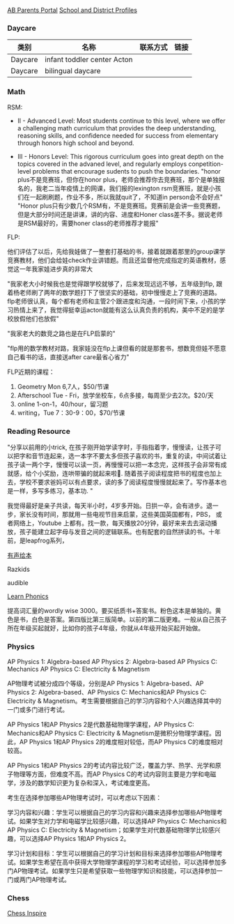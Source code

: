 [AB Parents Portal](https://powerschool.abschools.org/public/home.html)
[School and District Profiles](https://profiles.doe.mass.edu/statereport/ap.aspx)

### Daycare

| 类别 | 名称 | 联系方式 |   链接 |
|------|-----|--------|------|
| Daycare|infant toddler center Acton    |                   |   |
| Daycare|bilingual daycare   |                   |   |


### Math

RSM: 
* II - Advanced Level: Most students continue to this level, where we offer a challenging math curriculum that provides the deep understanding, reasoning skills, and confidence needed for success from elementary through honors high school and beyond.

* III - Honors Level: This rigorous curriculum goes into great depth on the topics covered in the advaned level, and regularly employs conpetition-level problems that encourage sudents to push the boundaries. "honor plus不是竞赛班，但你在honor plus，老师会推荐你去竞赛班，那个是单独报名的，我老二当年疫情上的网课，我们报的lexington rsm竞赛班，就是小孩们在一起刷刷题，作业不多，所以我就quit了，不知道in person会不会好点" "Honor plus只有少数几个RSM有，不是竞赛班。竞赛前是会讲一些竞赛题，但是大部分时间还是讲课，讲的内容、进度和Honer class差不多。据说老师是RSM最好的，需要honer class的老师推荐才能报"

FLP:

他们评估了以后，先给我娃做了一整套打基础的书，接着就跟着那里的group课学竞赛教材，他们会给娃check作业讲错题。而且还监督他完成指定的英语教材，感觉这一年我家娃进步真的非常大

"我家老大小时候我也是觉得跟学校就够了，后来发现远远不够，五年级到flp, 跟着杨老师刷了两年的数学题打下了很坚实的基础，初中慢慢走上了竞赛的道路。flp老师很认真，每个都有老师和主管2个跟进度和沟通，一段时间下来，小孩的学习热情上来了，我觉得挺幸运acton就能有这么认真负责的机构，美中不足的是学校放假他们也放假"

"我家老大的数竞之路也是在FLP启蒙的"

"flp用的数学教材对路，我家娃没在flp上课但看的就是那套书，想数竞但娃不愿意自己看书的话，直接送after care最省心省力"

FLP近期的课程：

1. Geometry Mon 6,7人，$50/节课
2. Afterschool Tue - Fri，放学坐校车，6点多接，每周至少去2次。$20/天
3. online 1-on-1，40/hour，留习题
4. writing，Tue 7：30-9：00，$70/节课


### Reading Resource

"分享以前用的小trick, 在孩子刚开始学读字时，手指指着字，慢慢读，让孩子可以把字和音节连起来，选一本字不要太多但孩子喜欢的书，重复的读，中间试着让孩子读一两个字，慢慢可以读一页，再慢慢可以把一本念完，这样孩子会非常有成就感，给个小奖励，连哄带骗的就起来啦🙂. 随着孩子阅读程度把书的程度也加上去，学校不要求爸妈可以有点要求，读的多了阅读程度慢慢就起来了。写作基本也是一样，多写多练习，基本功. "

我觉得最好是亲子共读，每天半小时，4岁多开始。日拱一卒，会有进步。退一步，家长没有时间，那就用一些电视节目来启蒙，这些美国英国都有，PBS， 或者网络上，Youtube 上都有。找一款，每天播放20分钟，最好来来去去滚动播放，孩子能建立起字母与发音之间的逻辑联系。也有配套的自然拼读的书。十年前，是leapfrog系列，

[有声绘本](https://storylineonline.net)

Razkids

audible

[Learn Phonics](Starfall.com)

提高词汇量的wordly wise 3000。要买纸质书+答案书。粉色这本是单独的。黄色是书，白色是答案。第四版比第三版简单。以前的第二版更难。一般从自己孩子所在年级买起就好，比如你的孩子4年级，你就从4年级开始买起开始做。

### Physics

AP Physics 1: Algebra-based
AP Physics 2: Algebra-based
AP Physics C: Mechanics
AP Physics C: Electricity & Magnetism

AP物理考试被分成四个等级，分别是AP Physics 1: Algebra-based、AP Physics 2: Algebra-based、AP Physics C: Mechanics和AP Physics C: Electricity & Magnetism。考生需要根据自己的学习内容和个人兴趣选择其中的一门或多门进行考试。

AP Physics 1和AP Physics 2是代数基础物理学课程，AP Physics C: Mechanics和AP Physics C: Electricity & Magnetism是微积分物理学课程。因此，AP Physics 1和AP Physics 2的难度相对较低，而AP Physics C的难度相对较高。

AP Physics 1和AP Physics 2的考试内容比较广泛，覆盖力学、热学、光学和原子物理等方面，但难度不高。而AP Physics C的考试内容则主要是力学和电磁学，涉及的数学知识更为复杂和深入，考试难度更高。

考生在选择参加哪些AP物理考试时，可以考虑以下因素：

学习内容和兴趣：学生可以根据自己的学习内容和兴趣来选择参加哪些AP物理考试。如果学生对力学和电磁学比较感兴趣，可以选择AP Physics C: Mechanics和AP Physics C: Electricity & Magnetism；如果学生对代数基础物理学比较感兴趣，可以选择AP Physics 1和AP Physics 2。

学习计划和目标：学生可以根据自己的学习计划和目标来选择参加哪些AP物理考试。如果学生希望在高中获得大学物理学课程的学习和考试经验，可以选择参加多门AP物理考试。如果学生只是希望获取一些物理学知识和技能，可以选择参加一门或两门AP物理考试。

### Chess

[Chess Inspire](www.chessinspire.org/classes)